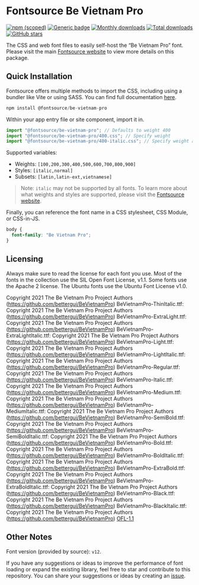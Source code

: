 # Fontsource Be Vietnam Pro

[![npm (scoped)](https://img.shields.io/npm/v/@fontsource/be-vietnam-pro?color=brightgreen)](https://www.npmjs.com/package/@fontsource/be-vietnam-pro) [![Generic badge](https://img.shields.io/badge/fontsource-passing-brightgreen)](https://github.com/fontsource/fontsource) [![Monthly downloads](https://badgen.net/npm/dm/@fontsource/be-vietnam-pro)](https://github.com/fontsource/fontsource) [![Total downloads](https://badgen.net/npm/dt/@fontsource/be-vietnam-pro)](https://github.com/fontsource/fontsource) [![GitHub stars](https://img.shields.io/github/stars/fontsource/fontsource.svg?style=social&label=Star)](https://github.com/fontsource/fontsource/stargazers)

The CSS and web font files to easily self-host the “Be Vietnam Pro” font. Please visit the main [Fontsource website](https://fontsource.org/fonts/be-vietnam-pro) to view more details on this package.

## Quick Installation

Fontsource offers multiple methods to import the CSS, including using a bundler like Vite or using SASS. You can find full documentation [here](https://fontsource.org/docs/getting-started/introduction).

```javascript
npm install @fontsource/be-vietnam-pro
```

Within your app entry file or site component, import it in.

```javascript
import "@fontsource/be-vietnam-pro"; // Defaults to weight 400
import "@fontsource/be-vietnam-pro/400.css"; // Specify weight
import "@fontsource/be-vietnam-pro/400-italic.css"; // Specify weight and style
```

Supported variables:
- Weights: `[100,200,300,400,500,600,700,800,900]`
- Styles: `[italic,normal]`
- Subsets: `[latin,latin-ext,vietnamese]`

> Note: `italic` may not be supported by all fonts. To learn more about what weights and styles are supported, please visit the [Fontsource website](https://fontsource.org/fonts/be-vietnam-pro).

Finally, you can reference the font name in a CSS stylesheet, CSS Module, or CSS-in-JS.

```css
body {
  font-family: "Be Vietnam Pro";
}
```

## Licensing
Always make sure to read the license for each font you use. Most of the fonts in the collection use the SIL Open Font License, v1.1. Some fonts use the Apache 2 license. The Ubuntu fonts use the Ubuntu Font License v1.0.

Copyright 2021 The Be Vietnam Pro Project Authors (https://github.com/bettergui/BeVietnamPro) BeVietnamPro-ThinItalic.ttf: Copyright 2021 The Be Vietnam Pro Project Authors (https://github.com/bettergui/BeVietnamPro) BeVietnamPro-ExtraLight.ttf: Copyright 2021 The Be Vietnam Pro Project Authors (https://github.com/bettergui/BeVietnamPro) BeVietnamPro-ExtraLightItalic.ttf: Copyright 2021 The Be Vietnam Pro Project Authors (https://github.com/bettergui/BeVietnamPro) BeVietnamPro-Light.ttf: Copyright 2021 The Be Vietnam Pro Project Authors (https://github.com/bettergui/BeVietnamPro) BeVietnamPro-LightItalic.ttf: Copyright 2021 The Be Vietnam Pro Project Authors (https://github.com/bettergui/BeVietnamPro) BeVietnamPro-Regular.ttf: Copyright 2021 The Be Vietnam Pro Project Authors (https://github.com/bettergui/BeVietnamPro) BeVietnamPro-Italic.ttf: Copyright 2021 The Be Vietnam Pro Project Authors (https://github.com/bettergui/BeVietnamPro) BeVietnamPro-Medium.ttf: Copyright 2021 The Be Vietnam Pro Project Authors (https://github.com/bettergui/BeVietnamPro) BeVietnamPro-MediumItalic.ttf: Copyright 2021 The Be Vietnam Pro Project Authors (https://github.com/bettergui/BeVietnamPro) BeVietnamPro-SemiBold.ttf: Copyright 2021 The Be Vietnam Pro Project Authors (https://github.com/bettergui/BeVietnamPro) BeVietnamPro-SemiBoldItalic.ttf: Copyright 2021 The Be Vietnam Pro Project Authors (https://github.com/bettergui/BeVietnamPro) BeVietnamPro-Bold.ttf: Copyright 2021 The Be Vietnam Pro Project Authors (https://github.com/bettergui/BeVietnamPro) BeVietnamPro-BoldItalic.ttf: Copyright 2021 The Be Vietnam Pro Project Authors (https://github.com/bettergui/BeVietnamPro) BeVietnamPro-ExtraBold.ttf: Copyright 2021 The Be Vietnam Pro Project Authors (https://github.com/bettergui/BeVietnamPro) BeVietnamPro-ExtraBoldItalic.ttf: Copyright 2021 The Be Vietnam Pro Project Authors (https://github.com/bettergui/BeVietnamPro) BeVietnamPro-Black.ttf: Copyright 2021 The Be Vietnam Pro Project Authors (https://github.com/bettergui/BeVietnamPro) BeVietnamPro-BlackItalic.ttf: Copyright 2021 The Be Vietnam Pro Project Authors (https://github.com/bettergui/BeVietnamPro)
[OFL-1.1](https://openfontlicense.org)

## Other Notes
Font version (provided by source): `v12`.

If you have any suggestions or ideas to improve the performance of font loading or expand the existing library, feel free to star and contribute to this repository. You can share your suggestions or ideas by creating an [issue](https://github.com/fontsource/fontsource/issues).